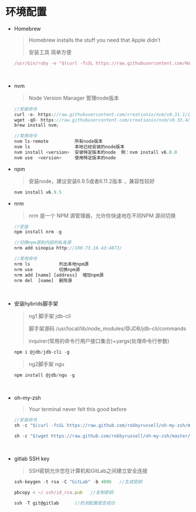# 环境配置

- Homebrew 

  > Homebrew installs the stuff you need that Apple didn’t 
  >
  > 安装工具 简单方便

  ```javascript
  /usr/bin/ruby -e "$(curl -fsSL https://raw.githubusercontent.com/Homebrew/install/master/install)"
  ```

  ​

- nvm

  > Node Version Manager 管理node版本

  ```javascript
  //安装命令
  curl -o- https://raw.githubusercontent.com/creationix/nvm/v0.31.1/install.sh | bash;
  wget -qO- https://raw.githubusercontent.com/creationix/nvm/v0.33.4/install.sh | bash；
  brew install nvm;

  //常用命令
  nvm ls-remote          所有node版本
  nvm ls                 本地已经安装的node版本
  nvm install <version>  安装特定版本的node  例：nvm install v6.0.0
  nvm use  <version>     使用特定版本的node
  ```

- npm

  > 安装node，建议安装6.9.5或者6.11.2版本 ，兼容性较好

  ```javascript
  nvm install v6.9.5
  ```



- nrm

  > nrm 是一个 NPM 源管理器，允许你快速地在不同NPM 源间切换

  ```javascript
  //安装
  npm install nrm -g

  //切换npm源到内部的私有源
  nrm add sinopia http://100.73.16.43:4873/ 

  //常用命令
  nrm ls           列出本地npm源
  nrm use          切换npm源
  nrm add [name] [address]  增加npm源    
  nrm del  [name]  删除源
  ```

  ​


- 安装hybrids脚手架

  > ng1 脚手架  jdb-cli
  >
  > 脚手架源码 /usr/local/lib/node_modules/@JDB/jdb-cli/commands  
  >
  > inquirer(常用的命令行用户接口集合)+yargs(处理命令行参数)

  ```javascript
  npm i @jdb/jdb-cli -g
  ```

  > ng2脚手架   ngu

  ```javascript
  npm install @jdb/ngu -g
  ```

  ​

- oh-my-zsh  

  >  Your terminal never felt this good before  

  ```javascript
  //安装命令
  sh -c "$(curl -fsSL https://raw.github.com/robbyrussell/oh-my-zsh/master/tools/install.sh)"

  sh -c "$(wget https://raw.github.com/robbyrussell/oh-my-zsh/master/tools/install.sh -O -)"
  ```

  ​

* gitlab SSH key

  > SSH密钥允许您在计算机和GitLab之间建立安全连接

  ```javascript
  ssh-keygen -t rsa -C "GitLab" -b 4096   //生成密钥

  pbcopy < ~/.ssh/id_rsa.pub   //复制密钥

  ssh -T git@gitlab      //检测配置是否成功
  ```